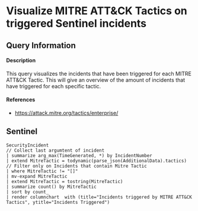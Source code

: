 # Visualize MITRE ATT&CK Tactics on triggered Sentinel incidents

## Query Information

#### Description
This query visualizes the incidents that have been triggered for each MITRE ATT&CK Tactic. This will give an overview of the amount of incidents that have triggered for each specific tactic. 

#### References
- https://attack.mitre.org/tactics/enterprise/

## Sentinel
```
SecurityIncident
// Collect last argumtent of incident
| summarize arg_max(TimeGenerated, *) by IncidentNumber
| extend MitreTactic = todynamic(parse_json(AdditionalData).tactics)
// Filter only on Incidents that contain Mitre Tactic
| where MitreTactic != "[]"
| mv-expand MitreTactic
| extend MitreTactic = tostring(MitreTactic)
| summarize count() by MitreTactic
| sort by count_
| render columnchart  with (title="Incidents triggered by MITRE ATT&CK Tactics", ytitle="Incidents Triggered")
```
